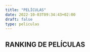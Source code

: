 ```yaml
---
title: "PELÍCULAS"
date: 2022-10-03T09:34:43+02:00
draft: false
type: peliculas
---
```


## RANKING DE PELÍCULAS

